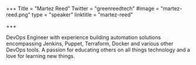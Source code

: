 +++
Title = "Martez Reed"
Twitter = "greenreedtech"
#image = "martez-reed.png"
type = "speaker"
linktitle = "martez-reed"

+++

DevOps Engineer with experience building automation solutions encompassing Jenkins, Puppet, Terraform, Docker and various other DevOps tools. A passion for educating others on all things technology and a love for learning new things.
